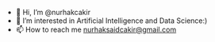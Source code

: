 - 👋 Hi, I’m @nurhakcakir
- 👀 I’m interested in Artificial Intelligence and Data Science:)
- 📫 How to reach me nurhaksaidcakir@gmail.com

<!---
nurhakcakir/nurhakcakir is a ✨ special ✨ repository because its `README.md` (this file) appears on your GitHub profile.
You can click the Preview link to take a look at your changes.
--->
